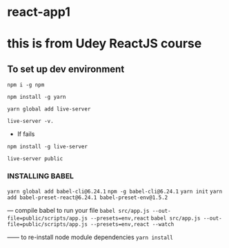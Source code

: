 # react-app1
# this is from Udey ReactJS course

## To set up dev environment



`npm i -g npm`

`npm install -g yarn`

`yarn global add live-server`

`live-server -v. `
- If fails

`npm install -g live-server`

`live-server public`


### INSTALLING BABEL

`yarn global add babel-cli@6.24.1`
`npm -g babel-cli@6.24.1`
`yarn init`
`yarn add babel-preset-react@6.24.1 babel-preset-env@1.5.2`

— compile babel to run your file
`babel src/app.js --out-file=public/scripts/app.js --presets=env,react`
`babel src/app.js --out-file=public/scripts/app.js --presets=env,react --watch`


—— to re-install node module dependencies
  `yarn install`
